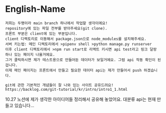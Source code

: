 # English-Name
	저희는 두명이라 main branch 하나에서 작업할 생각이에요! 
	repository에 있는 파일 전부를 받아주세요(git clone).
	프론트 부분은 client에 있는 부분입니다.
	client 디렉토리로 이동해서 package.json으로 node_modules를 설치해주세요.
	서버 키는법: 메인 디렉토리에서 >pipenv shell >python manage.py runserver
	이후 client 디렉토리에서 >npm run start로 리액트 키시면 api test라고 링크 달랑 하나 있는 페이지 나올거에요.
	그거 클릭하시면 제가 테스트용으로 만들어둔 데이터가 보일거에요. 그럼 api 작동 확인이 된겁니다.
	이제 메인 페이지는 프론트에서 만들고 필요한 데이터 api는 제가 만들어서 push 하겠습니다.
	
	git에 관한 기본적인 개념들이 잘 나와 있는 사이트 공유드려요!
	https://backlog.com/git-tutorial/kr/intro/intro1_1.html
	
10.27 노션에 제가 생각한 아이디어들 정리해서 공유해 놓았어요. 대분류 api는 현재 만들고 있습니다...
